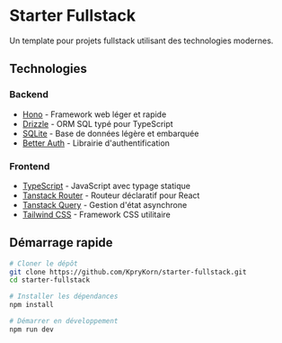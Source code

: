 # Starter Fullstack

Un template pour projets fullstack utilisant des technologies modernes.

## Technologies

### Backend

- [Hono](https://hono.dev) - Framework web léger et rapide
- [Drizzle](https://orm.drizzle.team) - ORM SQL typé pour TypeScript
- [SQLite](https://www.sqlite.org) - Base de données légère et embarquée
- [Better Auth](https://www.better-auth.com/docs) - Librairie d'authentification

### Frontend

- [TypeScript](https://www.typescriptlang.org) - JavaScript avec typage statique
- [Tanstack Router](https://tanstack.com/router) - Routeur déclaratif pour React
- [Tanstack Query](https://tanstack.com/query) - Gestion d'état asynchrone
- [Tailwind CSS](https://tailwindcss.com) - Framework CSS utilitaire

## Démarrage rapide

```bash
# Cloner le dépôt
git clone https://github.com/KpryKorn/starter-fullstack.git
cd starter-fullstack

# Installer les dépendances
npm install

# Démarrer en développement
npm run dev
```
